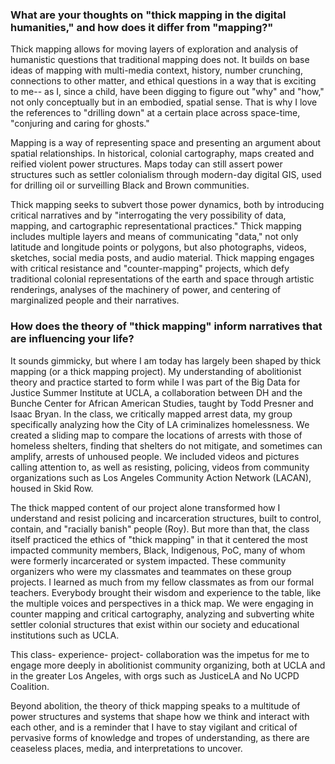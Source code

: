 <h3> What are your thoughts on "thick mapping in the digital humanities," and how does it differ from "mapping?"</h3>

<p> Thick mapping allows for moving layers of exploration and analysis of humanistic questions that traditional mapping does not. It builds on base ideas of mapping with multi-media context, history, number crunching, connections to other matter, and ethical questions in a way that is exciting to me-- as I, since a child, have been digging to figure out "why" and "how," not only conceptually but in an embodied, spatial sense. That is why I love the references to "drilling down" at a certain place across space-time, "conjuring and caring for ghosts."  

Mapping is a way of representing space and presenting an argument about spatial relationships. In historical, colonial cartography, maps created and reified violent power structures. Maps today can still assert power structures such as settler colonialism through modern-day digital GIS, used for drilling oil or surveilling Black and Brown communities. 

Thick mapping seeks to subvert those power dynamics, both by introducing critical narratives and by "interrogating the very possibility of data, mapping, and cartographic representational practices." Thick mapping includes multiple layers and means of communicating "data," not only latitude and longitude points or polygons, but also photographs, videos, sketches, social media posts, and audio material. Thick mapping engages with critical resistance and "counter-mapping" projects, which defy traditional colonial representations of the earth and space through artistic renderings, analyses of the machinery of power, and centering of marginalized people and their narratives. </p>

<h3> How does the theory of "thick mapping" inform narratives that are influencing your life?</h3>

<p> It sounds gimmicky, but where I am today has largely been shaped by thick mapping (or a thick mapping project). My understanding of abolitionist theory and practice started to form while I was part of the Big Data for Justice Summer Institute at UCLA, a collaboration between DH and the Bunche Center for African American Studies, taught by Todd Presner and Isaac Bryan. In the class, we critically mapped arrest data, my group specifically analyzing how the City of LA criminalizes homelessness. We created a sliding map to compare the locations of arrests with those of homeless shelters, finding that shelters do not mitigate, and sometimes can amplify, arrests of unhoused people. We included videos and pictures calling attention to, as well as resisting, policing, videos from community organizations such as Los Angeles Community Action Network (LACAN), housed in Skid Row.

The thick mapped content of our project alone transformed how I understand and resist policing and incarceration structures, built to control, contain, and "racially banish" people (Roy). But more than that, the class itself practiced the ethics of "thick mapping" in that it centered the most impacted community members, Black, Indigenous, PoC, many of whom were formerly incarcerated or system impacted. These community organizers who were my classmates and teammates on these group projects. I learned as much from my fellow classmates as from our formal teachers. Everybody brought their wisdom and experience to the table, like the multiple voices and perspectives in a thick map. We were engaging in counter mapping and critical cartography, analyzing and subverting white settler colonial structures that exist within our society and educational institutions such as UCLA.

This class- experience- project- collaboration was the impetus for me to engage more deeply in abolitionist community organizing, both at UCLA and in the greater Los Angeles, with orgs such as JusticeLA and No UCPD Coalition. 

Beyond abolition, the theory of thick mapping speaks to a multitude of power structures and systems that shape how we think and interact with each other, and is a reminder that I have to stay vigilant and critical of pervasive forms of knowledge and tropes of understanding, as there are ceaseless places, media, and interpretations to uncover.</p>
